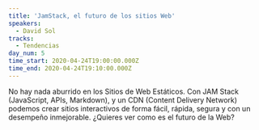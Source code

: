 ```yaml
---
title: 'JamStack, el futuro de los sitios Web'
speakers:
  - David Sol
tracks:
  - Tendencias
day_num: 5
time_start: 2020-04-24T19:00:00.000Z
time_end: 2020-04-24T19:10:00.000Z
---
```

<!--StartFragment-->

No hay nada aburrido en los Sitios de Web Estáticos. Con JAM Stack (JavaScript, APIs, Markdown), y un CDN (Content Delivery Network) podemos crear sitios interactivos de forma fácil, rápida, segura y con un desempeño inmejorable. ¿Quieres ver como es el futuro de la Web?

<!--EndFragment-->